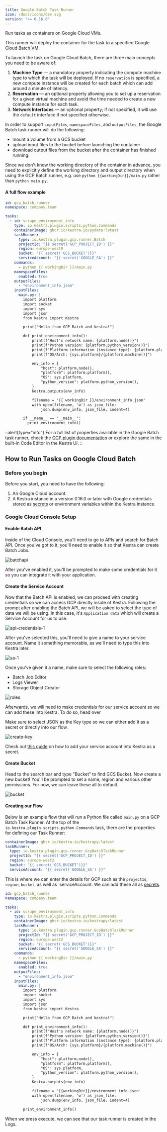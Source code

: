 ```yaml
---
title: Google Batch Task Runner
icon: /docs/icons/dev.svg
version: ">= 0.16.0"
---
```


Run tasks as containers on Google Cloud VMs.

This runner will deploy the container for the task to a specified Google Cloud Batch VM.

To launch the task on Google Cloud Batch, there are three main concepts you need to be aware of:
1. **Machine Type** — a mandatory property indicating the compute machine type to which the task will be deployed. If no `reservation` is specified, a new compute instance will be created for each batch which can add around a minute of latency.
2. **Reservation** — an optional property allowing you to set up a reservation for a given virtual machine and avoid the time needed to create a new compute instance for each task.
3. **Network Interfaces** — an optional property; if not specified, it will use the `default` interface if not specified otherwise.

In order to support `inputFiles`, `namespaceFiles`, and `outputFiles`, the Google Batch task runner will do the following:
- mount a volume from a GCS bucket
- upload input files to the bucket before launching the container
- download output files from the bucket after the container has finished running.

Since we don't know the working directory of the container in advance, you need to explicitly define the working directory and output directory when using the GCP Batch runner, e.g. use `python {{workingDir}}/main.py` rather than `python main.py`.

#### A full flow example

```yaml
id: gcp_batch_runner
namespace: company.team

tasks:
  - id: scrape_environment_info
    type: io.kestra.plugin.scripts.python.Commands
    containerImage: ghcr.io/kestra-io/pydata:latest
    taskRunner:
      type: io.kestra.plugin.gcp.runner.Batch
      projectId: "{{ secret('GCP_PROJECT_ID') }}"
      region: europe-west9
      bucket: "{{ secret('GCS_BUCKET')}}"
      serviceAccount: "{{ secret('GOOGLE_SA') }}"
    commands:
      - python {{ workingDir }}/main.py
    namespaceFiles:
      enabled: true
    outputFiles:
      - "environment_info.json"
    inputFiles:
      main.py: |
        import platform
        import socket
        import sys
        import json
        from kestra import Kestra

        print("Hello from GCP Batch and kestra!")

        def print_environment_info():
            print(f"Host's network name: {platform.node()}")
            print(f"Python version: {platform.python_version()}")
            print(f"Platform information (instance type): {platform.platform()}")
            print(f"OS/Arch: {sys.platform}/{platform.machine()}")

            env_info = {
                "host": platform.node(),
                "platform": platform.platform(),
                "OS": sys.platform,
                "python_version": platform.python_version(),
            }
            Kestra.outputs(env_info)

            filename = '{{ workingDir }}/environment_info.json'
            with open(filename, 'w') as json_file:
                json.dump(env_info, json_file, indent=4)

        if __name__ == '__main__':
          print_environment_info()
```

::alert{type="info"}
For a full list of properties available in the Google Batch task runner, check the [GCP plugin documentation](/plugins/plugin-gcp/task-runners/runner/io.kestra.plugin.gcp.runner.Batch) or explore the same in the built-in Code Editor in the Kestra UI.
::

## How to Run Tasks on Google Cloud Batch

### Before you begin

Before you start, you need to have the following:
1. An Google Cloud account.
2. A Kestra instance in a version 0.16.0 or later with Google credentials stored as [secrets](https://kestra.io/docs/concepts/secret) or environment variables within the Kestra instance.

### Google Cloud Console Setup

#### Enable Batch API

Inside of the Cloud Console, you'll need to go to APIs and search for Batch API. Once you've got to it, you'll need to enable it so that Kestra can create Batch Jobs.

![batchapi](/docs/concepts/taskrunner-gcp-batch/batchapi.png)

After you've enabled it, you'll be prompted to make some credentials for it so you can integrate it with your application.

#### Create the Service Account

Now that the Batch API is enabled, we can proceed with creating credentials so we can access GCP directly inside of Kestra. Following the prompt after enabling the Batch API, we will be asked to select the type of data we will be using. In this case, it's `Application data` which will create a Service Account for us to use.

![api-credentials-1](/docs/concepts/taskrunner-gcp-batch/api-credentials-1.png)

After you've selected this, you'll need to give a name to your service account. Name it something memorable, as we'll need to type this into Kestra later.

![sa-1](/docs/concepts/taskrunner-gcp-batch/sa-1.png)

Once you've given it a name, make sure to select the following roles:
- Batch Job Editor
- Logs Viewer
- Storage Object Creator

![roles](/docs/concepts/taskrunner-gcp-batch/roles.png)

Afterwards, we will need to make credentials for our service account so we can add these into Kestra. To do so, head over 

Make sure to select JSON as the Key type so we can either add it as a secret or directly into our flow.

![create-key](/docs/concepts/taskrunner-gcp-batch/create-key.png)

Check out [this guide](../../../15.how-to-guides/google-credentials.md) on how to add your service account into Kestra as a secret.

#### Create Bucket

Head to the search bar and type "Bucket" to find GCS Bucket. Now create a new bucket! You'll be prompted to set a name, region and various other permissions. For now, we can leave these all to default.

![bucket](/docs/concepts/taskrunner-gcp-batch/bucket.png)

#### Creating our Flow

Below is an example flow that will run a Python file called `main.py` on a GCP Batch Task Runner. At the top of the `io.kestra.plugin.scripts.python.Commands` task, there are the properties for defining our Task Runner:

```yaml
containerImage: ghcr.io/kestra-io/kestrapy:latest
taskRunner:
  type: io.kestra.plugin.gcp.runner.GcpBatchTaskRunner
  projectId: "{{ secret('GCP_PROJECT_ID') }}"
  region: europe-west2
  bucket: "{{ secret('GCS_BUCKET')}}"
  serviceAccount: "{{ secret('GOOGLE_SA') }}"
```

This is where we can enter the details for GCP such as the `projectId`, `region`, `bucket`, as well as `serviceAccount. We can add these all as [secrets](../../04.secret.md).

```yaml
id: gcp_batch_runner
namespace: company.team

tasks:
  - id: scrape_environment_info
    type: io.kestra.plugin.scripts.python.Commands
    containerImage: ghcr.io/kestra-io/kestrapy:latest
    taskRunner:
      type: io.kestra.plugin.gcp.runner.GcpBatchTaskRunner
      projectId: "{{ secret('GCP_PROJECT_ID') }}"
      region: europe-west2
      bucket: "{{ secret('GCS_BUCKET')}}"
      serviceAccount: "{{ secret('GOOGLE_SA') }}"
    commands:
      - python {{ workingDir }}/main.py
    namespaceFiles:
      enabled: true
    outputFiles:
      - "environment_info.json"
    inputFiles:
      main.py: |
        import platform
        import socket
        import sys
        import json
        from kestra import Kestra

        print("Hello from GCP Batch and kestra!")

        def print_environment_info():
            print(f"Host's network name: {platform.node()}")
            print(f"Python version: {platform.python_version()}")
            print(f"Platform information (instance type): {platform.platform()}")
            print(f"OS/Arch: {sys.platform}/{platform.machine()}")

            env_info = {
                "host": platform.node(),
                "platform": platform.platform(),
                "OS": sys.platform,
                "python_version": platform.python_version(),
            }
            Kestra.outputs(env_info)

            filename = '{{workingDir}}/environment_info.json'
            with open(filename, 'w') as json_file:
                json.dump(env_info, json_file, indent=4)

        print_environment_info()
```

When we press execute, we can see that our task runner is created in the Logs.